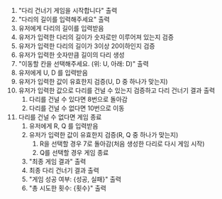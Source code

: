 1. "다리 건너기 게임을 시작합니다" 출력
2. "다리의 길이를 입력해주세요" 출력
3. 유저에게 다리의 길이를 입력받음
4. 유저가 입력한 다리의 길이가 숫자로만 이루어져 있는지 검증
5. 유저가 입력한 다리의 길이가 3이상 20이하인지 검증
6. 유저가 입력한 숫자만큼 길이의 다리 생성
7. "이동할 칸을 선택해주세요. (위: U, 아래: D)" 출력
8. 유저에게 U, D 를 입력받음
9. 유저가 입력한 값이 유효한지 검증(U, D 중 하나가 맞는지)
10. 유저가 입력한 값으로 다리를 건널 수 있는지 검증하고 다리 건너기 결과 출력
    1. 다리를 건널 수 있다면 8번으로 돌아감
    2. 다리를 건널 수 없다면 10번으로 이동
11. 다리를 건널 수 없다면 게임 종료 
    1. 유저에게 R, Q 를 입력받음
    2. 유저가 입력한 값이 유효한지 검증(R, Q 중 하나가 맞는지)
       1. R을 선택할 경우 7로 돌아감(처음 생성한 다리로 다시 게임 시작)
       2. Q를 선택할 경우 게임 종료
    3. "최종 게임 결과" 출력
    4. 최종 다리 건너기 결과 출력
    5. "게임 성공 여부: {성공, 실패}" 출력
    6. "총 시도한 횟수: {횟수}" 출력